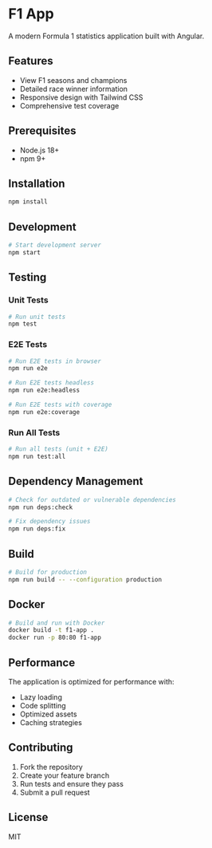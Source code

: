 # F1 App

A modern Formula 1 statistics application built with Angular.

## Features

- View F1 seasons and champions
- Detailed race winner information
- Responsive design with Tailwind CSS
- Comprehensive test coverage

## Prerequisites

- Node.js 18+
- npm 9+

## Installation

```bash
npm install
```

## Development

```bash
# Start development server
npm start
```

## Testing

### Unit Tests

```bash
# Run unit tests
npm test

```

### E2E Tests

```bash
# Run E2E tests in browser
npm run e2e

# Run E2E tests headless
npm run e2e:headless

# Run E2E tests with coverage
npm run e2e:coverage
```

### Run All Tests

```bash
# Run all tests (unit + E2E)
npm run test:all
```

## Dependency Management

```bash
# Check for outdated or vulnerable dependencies
npm run deps:check

# Fix dependency issues
npm run deps:fix
```

## Build

```bash
# Build for production
npm run build -- --configuration production
```

## Docker

```bash
# Build and run with Docker
docker build -t f1-app .
docker run -p 80:80 f1-app
```

## Performance

The application is optimized for performance with:
- Lazy loading
- Code splitting
- Optimized assets
- Caching strategies

## Contributing

1. Fork the repository
2. Create your feature branch
3. Run tests and ensure they pass
4. Submit a pull request

## License

MIT
